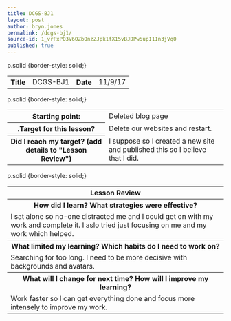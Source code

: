 ```yaml
---
title: DCGS-BJ1
layout: post
author: bryn.jones
permalink: /dcgs-bj1/
source-id: 1_vrFxPO3V6OZbQnzZJpk1fX15vBJDPw5upI1In3jVq0
published: true
---
```

<table>
  <tr>
    p.solid {border-style: solid;} 
    <th>Title</th>
    <td>DCGS-BJ1</td>
    <th>Date</th>
    <td>11/9/17</td>
  </tr>
</table>


<table>
  <tr>
     p.solid {border-style: solid;} 
    <th>Starting point:</th>
    <td>Deleted blog page</td>
  </tr>
  <tr>
    <th>.Target for this lesson?</th>
    <td>Delete our websites and restart.</td>
  </tr>
  <tr>
    <th>Did I reach my target? 
(add details to "Lesson Review")</th>
    <td>I suppose so I created a new site and published this so I believe that I did.</td>
  </tr>
</table>


<table>
  <tr>
     p.solid {border-style: solid;} 
    <th>Lesson Review</th>
  </tr>
  <tr>
    <th>How did I learn? What strategies were effective? </th>
  </tr>
  <tr>
    <td>  I sat alone so no-one distracted me and I could get on with my work and complete it. I aslo tried just focusing on me and my work which helped. </td>
  </tr>
  <tr>
    <th>What limited my learning? Which habits do I need to work on? </th>
  </tr>
  <tr>
    <td>Searching for too long. I need to be more decisive with backgrounds and avatars.</td>
  </tr>
  <tr>
    <th>What will I change for next time? How will I improve my learning?</th>
  </tr>
  <tr>
    <td>Work faster so I can get everything done and focus more intensely to improve my work. </td>
  </tr>
</table>


